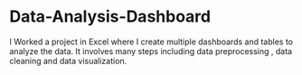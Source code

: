 # Data-Analysis-Dashboard
I Worked a project in Excel where I create multiple dashboards and tables to analyze the data. It involves many steps including  data preprocessing , data cleaning and data visualization. 
